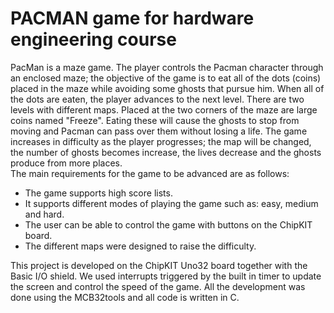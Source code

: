 # PACMAN game for hardware engineering course

PacMan is a maze game. The player controls the Pacman character through an enclosed maze; the objective of the game is to eat all of the dots (coins) placed in the maze while avoiding some ghosts that pursue him. When all of the dots are eaten, the player advances to the next level. There are two levels with different maps.
Placed at the two corners of the maze are large coins named "Freeze". Eating these will cause the ghosts to stop from moving and Pacman can pass over them without losing a life.
The game increases in difficulty as the player progresses; the map will be changed, the number of ghosts becomes increase, the lives decrease and the ghosts produce from more places.  
The main requirements for the game to be advanced are as follows: 
- The game supports high score lists.
- It supports different modes of playing the game such as: easy, medium and hard.
- The user can be able to control the game with buttons on the ChipKIT board.
- The different maps were designed to raise the difficulty.

This project is developed on the ChipKIT Uno32 board together with the Basic I/O shield. We used interrupts triggered by the built in timer to update the screen and control the speed of the game. All the development was done using the MCB32tools and all code is written in C.
